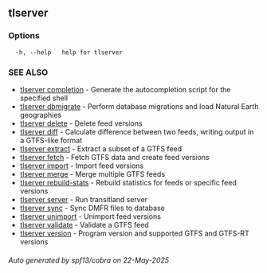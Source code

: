 ## tlserver



### Options

```
  -h, --help   help for tlserver
```

### SEE ALSO

* [tlserver completion](tlserver_completion.md)	 - Generate the autocompletion script for the specified shell
* [tlserver dbmigrate](tlserver_dbmigrate.md)	 - Perform database migrations and load Natural Earth geographies
* [tlserver delete](tlserver_delete.md)	 - Delete feed versions
* [tlserver diff](tlserver_diff.md)	 - Calculate difference between two feeds, writing output in a GTFS-like format
* [tlserver extract](tlserver_extract.md)	 - Extract a subset of a GTFS feed
* [tlserver fetch](tlserver_fetch.md)	 - Fetch GTFS data and create feed versions
* [tlserver import](tlserver_import.md)	 - Import feed versions
* [tlserver merge](tlserver_merge.md)	 - Merge multiple GTFS feeds
* [tlserver rebuild-stats](tlserver_rebuild-stats.md)	 - Rebuild statistics for feeds or specific feed versions
* [tlserver server](tlserver_server.md)	 - Run transitland server
* [tlserver sync](tlserver_sync.md)	 - Sync DMFR files to database
* [tlserver unimport](tlserver_unimport.md)	 - Unimport feed versions
* [tlserver validate](tlserver_validate.md)	 - Validate a GTFS feed
* [tlserver version](tlserver_version.md)	 - Program version and supported GTFS and GTFS-RT versions

###### Auto generated by spf13/cobra on 22-May-2025
